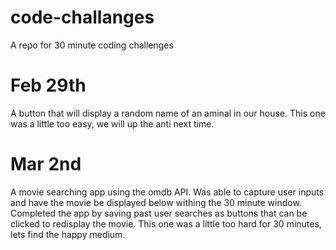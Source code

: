 # code-challanges
A repo for 30 minute coding challenges


# Feb 29th 
A button that will display a random name of an aminal in our house. This one was a little too easy, we will up the anti next time.

# Mar 2nd 
A movie searching app using the omdb API. Was able to capture user inputs and have the movie be displayed below withing the 30 minute window. Completed the app by saving past user searches as buttons that can be clicked to redisplay the movie. This one was a little too hard for 30 minutes, lets find the happy medium.
